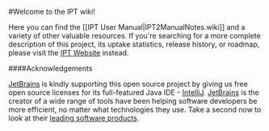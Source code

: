#Welcome to the IPT wiki!  

Here you can find the [[IPT User Manual|IPT2ManualNotes.wiki]] and a variety of other valuable resources. If you're searching for a more complete description of this project, its uptake statistics, release history, or roadmap, please visit the [IPT Website](http://www.gbif.org/ipt) instead.

####Acknowledgements

[JetBrains](http://www.jetbrains.com/) is kindly supporting this open source project by giving us free open source licenses for its full-featured Java IDE - [IntelliJ](http://www.jetbrains.com/idea/). [JetBrains](http://www.jetbrains.com/) is the creator of a wide range of tools have been helping software developers be more efficient, no matter what technologies they use. Take a second now to look at their [leading software products](http://www.jetbrains.com/).